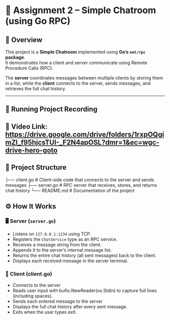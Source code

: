 # 💬 Assignment 2 – Simple Chatroom (using Go RPC)

## 🧠 Overview
This project is a **Simple Chatroom** implemented using **Go’s `net/rpc` package**.  
It demonstrates how a client and server communicate using Remote Procedure Calls (RPC).  

The **server** coordinates messages between multiple clients by storing them in a list, while the **client** connects to the server, sends messages, and retrieves the full chat history.

---

## 🎥 Running Project Recording
📎 **Video Link:** https://drive.google.com/drive/folders/1rxpOQgimZl_f95hjcsTUI-_F2N4apOSL?dmr=1&ec=wgc-drive-hero-goto
---

## 📁 Project Structure
├── client.go # Client-side code that connects to the server and sends messages
├── server.go # RPC server that receives, stores, and returns chat history
└── README.md # Documentation of the project

## ⚙️ How It Works

### 🖥️ Server (`server.go`)
- Listens on `127.0.0.1:1234` using TCP.
- Registers the `ChatService` type as an RPC service.
- Receives a message string from the client.
- Appends it to the server’s internal message list.
- Returns the entire chat history (all sent messages) back to the client.
- Displays each received message in the server terminal.


### 💬 Client (client.go)
- Connects to the server
- Reads user input with bufio.NewReader(os.Stdin) to capture full lines (including spaces).
- Sends each entered message to the server
- Displays the full chat history after every sent message.
- Exits when the user types exit.







